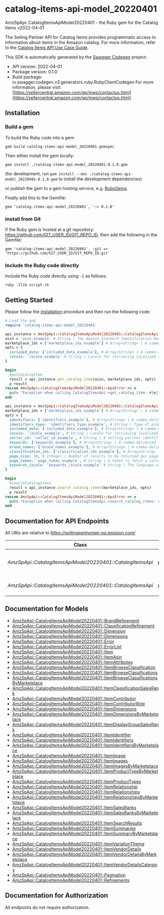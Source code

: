 # catalog-items-api-model_20220401

AmzSpApi::CatalogItemsApiModel20220401 - the Ruby gem for the Catalog Items v2022-04-01

The Selling Partner API for Catalog Items provides programmatic access to information about items in the Amazon catalog.  For more information, refer to the [Catalog Items API Use Case Guide](doc:catalog-items-api-v2022-04-01-use-case-guide).

This SDK is automatically generated by the [Swagger Codegen](https://github.com/swagger-api/swagger-codegen) project:

- API version: 2022-04-01
- Package version: 0.1.0
- Build package: io.swagger.codegen.v3.generators.ruby.RubyClientCodegen
For more information, please visit [https://sellercentral.amazon.com/gp/mws/contactus.html](https://sellercentral.amazon.com/gp/mws/contactus.html)

## Installation

### Build a gem

To build the Ruby code into a gem:

```shell
gem build catalog-items-api-model_20220401.gemspec
```

Then either install the gem locally:

```shell
gem install ./catalog-items-api-model_20220401-0.1.0.gem
```
(for development, run `gem install --dev ./catalog-items-api-model_20220401-0.1.0.gem` to install the development dependencies)

or publish the gem to a gem hosting service, e.g. [RubyGems](https://rubygems.org/).

Finally add this to the Gemfile:

    gem 'catalog-items-api-model_20220401', '~> 0.1.0'

### Install from Git

If the Ruby gem is hosted at a git repository: https://github.com/GIT_USER_ID/GIT_REPO_ID, then add the following in the Gemfile:

    gem 'catalog-items-api-model_20220401', :git => 'https://github.com/GIT_USER_ID/GIT_REPO_ID.git'

### Include the Ruby code directly

Include the Ruby code directly using `-I` as follows:

```shell
ruby -Ilib script.rb
```

## Getting Started

Please follow the [installation](#installation) procedure and then run the following code:
```ruby
# Load the gem
require 'catalog-items-api-model_20220401'

api_instance = AmzSpApi::CatalogItemsApiModel20220401::CatalogItemsApi.new
asin = 'asin_example' # String | The Amazon Standard Identification Number (ASIN) of the item.
marketplace_ids = ['marketplace_ids_example'] # Array<String> | A comma-delimited list of Amazon marketplace identifiers. Data sets in the response contain data only for the specified marketplaces.
opts = { 
  included_data: ['included_data_example'], # Array<String> | A comma-delimited list of data sets to include in the response. Default: `summaries`.
  locale: 'locale_example' # String | Locale for retrieving localized summaries. Defaults to the primary locale of the marketplace.
}

begin
  #getCatalogItem
  result = api_instance.get_catalog_item(asin, marketplace_ids, opts)
  p result
rescue AmzSpApi::CatalogItemsApiModel20220401::ApiError => e
  puts "Exception when calling CatalogItemsApi->get_catalog_item: #{e}"
end

api_instance = AmzSpApi::CatalogItemsApiModel20220401::CatalogItemsApi.new
marketplace_ids = ['marketplace_ids_example'] # Array<String> | A comma-delimited list of Amazon marketplace identifiers for the request.
opts = { 
  identifiers: ['identifiers_example'], # Array<String> | A comma-delimited list of product identifiers to search the Amazon catalog for. **Note:** Cannot be used with `keywords`.
  identifiers_type: 'identifiers_type_example', # String | Type of product identifiers to search the Amazon catalog for. **Note:** Required when `identifiers` are provided.
  included_data: ['included_data_example'], # Array<String> | A comma-delimited list of data sets to include in the response. Default: `summaries`.
  locale: 'locale_example', # String | Locale for retrieving localized summaries. Defaults to the primary locale of the marketplace.
  seller_id: 'seller_id_example', # String | A selling partner identifier, such as a seller account or vendor code. **Note:** Required when `identifiersType` is `SKU`.
  keywords: ['keywords_example'], # Array<String> | A comma-delimited list of words to search the Amazon catalog for. **Note:** Cannot be used with `identifiers`.
  brand_names: ['brand_names_example'], # Array<String> | A comma-delimited list of brand names to limit the search for `keywords`-based queries. **Note:** Cannot be used with `identifiers`.
  classification_ids: ['classification_ids_example'], # Array<String> | A comma-delimited list of classification identifiers to limit the search for `keywords`-based queries. **Note:** Cannot be used with `identifiers`.
  page_size: 10, # Integer | Number of results to be returned per page.
  page_token: 'page_token_example', # String | A token to fetch a certain page when there are multiple pages worth of results.
  keywords_locale: 'keywords_locale_example' # String | The language of the keywords provided for `keywords`-based queries. Defaults to the primary locale of the marketplace. **Note:** Cannot be used with `identifiers`.
}

begin
  #searchCatalogItems
  result = api_instance.search_catalog_items(marketplace_ids, opts)
  p result
rescue AmzSpApi::CatalogItemsApiModel20220401::ApiError => e
  puts "Exception when calling CatalogItemsApi->search_catalog_items: #{e}"
end
```

## Documentation for API Endpoints

All URIs are relative to *https://sellingpartnerapi-na.amazon.com/*

Class | Method | HTTP request | Description
------------ | ------------- | ------------- | -------------
*AmzSpApi::CatalogItemsApiModel20220401::CatalogItemsApi* | [**get_catalog_item**](docs/CatalogItemsApi.md#get_catalog_item) | **GET** /catalog/2022-04-01/items/{asin} | getCatalogItem
*AmzSpApi::CatalogItemsApiModel20220401::CatalogItemsApi* | [**search_catalog_items**](docs/CatalogItemsApi.md#search_catalog_items) | **GET** /catalog/2022-04-01/items | searchCatalogItems

## Documentation for Models

 - [AmzSpApi::CatalogItemsApiModel20220401::BrandRefinement](docs/BrandRefinement.md)
 - [AmzSpApi::CatalogItemsApiModel20220401::ClassificationRefinement](docs/ClassificationRefinement.md)
 - [AmzSpApi::CatalogItemsApiModel20220401::Dimension](docs/Dimension.md)
 - [AmzSpApi::CatalogItemsApiModel20220401::Dimensions](docs/Dimensions.md)
 - [AmzSpApi::CatalogItemsApiModel20220401::Error](docs/Error.md)
 - [AmzSpApi::CatalogItemsApiModel20220401::ErrorList](docs/ErrorList.md)
 - [AmzSpApi::CatalogItemsApiModel20220401::Item](docs/Item.md)
 - [AmzSpApi::CatalogItemsApiModel20220401::ItemAsin](docs/ItemAsin.md)
 - [AmzSpApi::CatalogItemsApiModel20220401::ItemAttributes](docs/ItemAttributes.md)
 - [AmzSpApi::CatalogItemsApiModel20220401::ItemBrowseClassification](docs/ItemBrowseClassification.md)
 - [AmzSpApi::CatalogItemsApiModel20220401::ItemBrowseClassifications](docs/ItemBrowseClassifications.md)
 - [AmzSpApi::CatalogItemsApiModel20220401::ItemBrowseClassificationsByMarketplace](docs/ItemBrowseClassificationsByMarketplace.md)
 - [AmzSpApi::CatalogItemsApiModel20220401::ItemClassificationSalesRank](docs/ItemClassificationSalesRank.md)
 - [AmzSpApi::CatalogItemsApiModel20220401::ItemContributor](docs/ItemContributor.md)
 - [AmzSpApi::CatalogItemsApiModel20220401::ItemContributorRole](docs/ItemContributorRole.md)
 - [AmzSpApi::CatalogItemsApiModel20220401::ItemDimensions](docs/ItemDimensions.md)
 - [AmzSpApi::CatalogItemsApiModel20220401::ItemDimensionsByMarketplace](docs/ItemDimensionsByMarketplace.md)
 - [AmzSpApi::CatalogItemsApiModel20220401::ItemDisplayGroupSalesRank](docs/ItemDisplayGroupSalesRank.md)
 - [AmzSpApi::CatalogItemsApiModel20220401::ItemIdentifier](docs/ItemIdentifier.md)
 - [AmzSpApi::CatalogItemsApiModel20220401::ItemIdentifiers](docs/ItemIdentifiers.md)
 - [AmzSpApi::CatalogItemsApiModel20220401::ItemIdentifiersByMarketplace](docs/ItemIdentifiersByMarketplace.md)
 - [AmzSpApi::CatalogItemsApiModel20220401::ItemImage](docs/ItemImage.md)
 - [AmzSpApi::CatalogItemsApiModel20220401::ItemImages](docs/ItemImages.md)
 - [AmzSpApi::CatalogItemsApiModel20220401::ItemImagesByMarketplace](docs/ItemImagesByMarketplace.md)
 - [AmzSpApi::CatalogItemsApiModel20220401::ItemProductTypeByMarketplace](docs/ItemProductTypeByMarketplace.md)
 - [AmzSpApi::CatalogItemsApiModel20220401::ItemProductTypes](docs/ItemProductTypes.md)
 - [AmzSpApi::CatalogItemsApiModel20220401::ItemRelationship](docs/ItemRelationship.md)
 - [AmzSpApi::CatalogItemsApiModel20220401::ItemRelationships](docs/ItemRelationships.md)
 - [AmzSpApi::CatalogItemsApiModel20220401::ItemRelationshipsByMarketplace](docs/ItemRelationshipsByMarketplace.md)
 - [AmzSpApi::CatalogItemsApiModel20220401::ItemSalesRanks](docs/ItemSalesRanks.md)
 - [AmzSpApi::CatalogItemsApiModel20220401::ItemSalesRanksByMarketplace](docs/ItemSalesRanksByMarketplace.md)
 - [AmzSpApi::CatalogItemsApiModel20220401::ItemSearchResults](docs/ItemSearchResults.md)
 - [AmzSpApi::CatalogItemsApiModel20220401::ItemSummaries](docs/ItemSummaries.md)
 - [AmzSpApi::CatalogItemsApiModel20220401::ItemSummaryByMarketplace](docs/ItemSummaryByMarketplace.md)
 - [AmzSpApi::CatalogItemsApiModel20220401::ItemVariationTheme](docs/ItemVariationTheme.md)
 - [AmzSpApi::CatalogItemsApiModel20220401::ItemVendorDetails](docs/ItemVendorDetails.md)
 - [AmzSpApi::CatalogItemsApiModel20220401::ItemVendorDetailsByMarketplace](docs/ItemVendorDetailsByMarketplace.md)
 - [AmzSpApi::CatalogItemsApiModel20220401::ItemVendorDetailsCategory](docs/ItemVendorDetailsCategory.md)
 - [AmzSpApi::CatalogItemsApiModel20220401::Pagination](docs/Pagination.md)
 - [AmzSpApi::CatalogItemsApiModel20220401::Refinements](docs/Refinements.md)

## Documentation for Authorization

 All endpoints do not require authorization.

